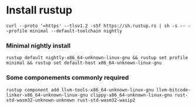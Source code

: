 # Install rustup
``
curl --proto '=https' --tlsv1.2 -sSf https://sh.rustup.rs | sh -s -- --profile minimal --default-toolchain nightly
``

### Minimal nightly install
``
rustup default nightly-x86_64-unknown-linux-gnu && rustup set profile minimal && rustup set default-host x86_64-unknown-linux-gnu
``

### Some componements commonly required
```
rustup component add llvm-tools-x86_64-unknown-linux-gnu llvm-bitcode-linker-x86_64-unknown-linux-gnu clippy-x86_64-unknown-linux-gnu rust-std-wasm32-unknown-unknown rust-std-wasm32-wasip2
```
